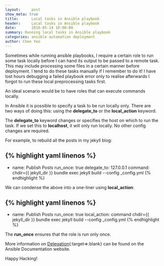 ```yaml
---
layout:     post
show_meta: true
title:      Local tasks in Ansible playbook
header:     Local tasks in Ansible playbook
date:       2016-05-14 10:00:00
summary: Running local tasks in Ansible playbook
categories: ansible automation deployment
author: Chee Yeo
---
```


Sometimes while running ansible playbooks, I require a certain role to run some task locally before I can hand its output to be passed to a remote task. This may include processing some files in a certain manner before deployment. I tend to do these tasks manually if I remember to do it! I have lost hours debugging a failed playbook error only to realise afterwards I forgot to run these local preprocessing tasks first.

An ideal scenario would be to have roles that can execute commands locally.

In Ansible it is possible to specify a task to be run locally only. There are two ways of doing this: using the __delegate_to__ or the __local_action__ keyword.

The __delegate_to__ keyword changes or specifies the host on which to run the task. If we set this to __localhost__, it will only run locally. No other config changes are required.

For example, to rebuild all the posts in my jekyll blog:

{% highlight yaml linenos %}
---
- name: Publish Posts
  run_once: true
  delegate_to: 127.0.0.1
  command: chdir={{ jekyll_dir }} bundle exec jekyll build --config _config.yml
{% endhighlight %}

We can condense the above into a one-liner using __local_action__:

{% highlight yaml linenos %}
---
- name: Publish Posts
  run_once: true
  local_action: command chdir={{ jekyll_dir }} bundle exec jekyll build --config _config.yml
{% endhighlight %}

The __run_once__ ensures that the role is run only once.

More information on [Delegation]{:target=>:blank} can be found on the Ansible Documentation website.

Happy Hacking!

[Delegation]: http://docs.ansible.com/ansible/playbooks_delegation.html
